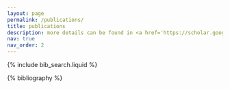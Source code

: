 ```yaml
---
layout: page
permalink: /publications/
title: publications
description: more details can be found in <a href='https://scholar.google.com/citations?user=eH4RdhYAAAAJ&hl=en'><font color='#0076df'>my google scholar profile</font></a>.<br>(* indicates equal contribution. ** indicates corresponding author.)
nav: true
nav_order: 2
---
```


<!-- _pages/publications.md -->

<!-- Bibsearch Feature -->

{% include bib_search.liquid %}

<div class="publications">

{% bibliography %}

</div>

